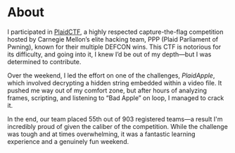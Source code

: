 # About
I participated in [PlaidCTF](https://plaidctf.com/), a highly respected capture-the-flag competition hosted by Carnegie Mellon’s elite hacking team, PPP (Plaid Parliament of Pwning), known for their multiple DEFCON wins. This CTF is notorious for its difficulty, and going into it, I knew I’d be out of my depth—but I was determined to contribute.

Over the weekend, I led the effort on one of the challenges, _PlaidApple_, which involved decrypting a hidden string embedded within a video file. It pushed me way out of my comfort zone, but after hours of analyzing frames, scripting, and listening to “Bad Apple” on loop, I managed to crack it.

In the end, our team placed 55th out of 903 registered teams—a result I'm incredibly proud of given the caliber of the competition. While the challenge was tough and at times overwhelming, it was a fantastic learning experience and a genuinely fun weekend.